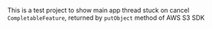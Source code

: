 This is a test project to show main app thread stuck on cancel `CompletableFeature`, returned by `putObject` method of AWS S3 SDK
